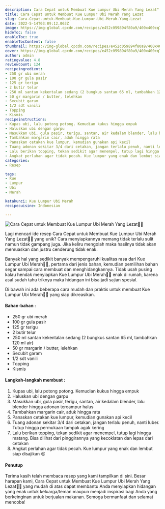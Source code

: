 ```yaml
---
description: Cara Cepat untuk Membuat Kue Lumpur Ubi Merah Yang Lezat"
title: Cara Cepat untuk Membuat Kue Lumpur Ubi Merah Yang Lezat
slug: Cara-Cepat-untuk-Membuat-Kue-Lumpur-Ubi-Merah-Yang-Lezat
date: 2022-5-14T03:09:12.063Z
image: https://img-global.cpcdn.com/recipes/e452c059894f80a9/400x400cq70/photo.jpg
hideToc: false
enableToc: true
enableTocContent: false
thumbnail: https://img-global.cpcdn.com/recipes/e452c059894f80a9/400x400cq70/photo.jpg
cover: https://img-global.cpcdn.com/recipes/e452c059894f80a9/400x400cq70/photo.jpg
author: admin
ratingvalue: 4.8
reviewcount: 124
recipeingredient:
- 250 gr ubi merah
- 100 gr gula pasir
- 125 gr terigu
- 2 butir telur
- 250 ml santan kekentalan sedang (2 bungkus santan 65 ml, tambahkan 120 ml air)
- 50 gr margarin / butter, lelehkan
- Secubit garam
- 1/2 sdt vanili
- Topping
- Kismis
recipeinstructions:
- Kupas ubi, lalu potong potong. Kemudian kukus hingga empuk
- Haluskan ubi dengan garpu
- Masukkan ubi, gula pasir, terigu, santan, air kedalam blender, lalu blender hingga adonan tercampur halus
- Tambahkan margarin cair, aduk hingga rata
- Panaskan cetakan kue lumpur, kemudian gunakan api kecil
- Tuang adonan sekitar 3/4 dari cetakan, jangan terlalu penuh, nanti luber. Tutup hingga permukaan tampak agak kering
- Lalu berikan topping, tekan sedikit agar menempel, tutup lagi hingga matang. Bisa dilihat dari pinggirannya yang kecoklatan dan lepas dari cetakan
- Angkat perlahan agar tidak pecah. Kue lumpur yang enak dan lembut siap disajikan 😍
categories:
- Resep

tags:
- Kue
- Lumpur
- Ubi
- Merah

katakunci: Kue Lumpur Ubi Merah
recipecuisine: Indonesian

---
```


![Cara Cepat untuk Membuat Kue Lumpur Ubi Merah Yang Lezat👩‍🍳](https://img-global.cpcdn.com/recipes/e452c059894f80a9/400x400cq70/photo.jpg)

Lagi mencari ide resep Cara Cepat untuk Membuat Kue Lumpur Ubi Merah Yang Lezat👩‍🍳 yang unik? Cara menyiapkannya memang tidak terlalu sulit namun tidak gampang juga. Jika keliru mengolah maka hasilnya tidak akan memuaskan dan justru cenderung tidak enak.

Banyak hal yang sedikit banyak mempengaruhi kualitas rasa dari Kue Lumpur Ubi Merah👩‍🍳, pertama dari jenis bahan, kemudian pemilihan bahan segar sampai cara membuat dan menghidangkannya. Tidak usah pusing kalau hendak menyiapkan Kue Lumpur Ubi Merah👩‍🍳 enak di rumah, karena asal sudah tahu triknya maka hidangan ini bisa jadi sajian spesial.

Di bawah ini ada beberapa cara mudah dan praktis untuk membuat Kue Lumpur Ubi Merah👩‍🍳 yang siap dikreasikan.

<!--inarticleads1-->

#### Bahan-bahan :

- 250 gr ubi merah
- 100 gr gula pasir
- 125 gr terigu
- 2 butir telur
- 250 ml santan kekentalan sedang (2 bungkus santan 65 ml, tambahkan 120 ml air)
- 50 gr margarin / butter, lelehkan
- Secubit garam
- 1/2 sdt vanili
- Topping
- Kismis

<!--inarticleads2-->

#### Langkah-langkah membuat :

1. Kupas ubi, lalu potong potong. Kemudian kukus hingga empuk
1. Haluskan ubi dengan garpu
1. Masukkan ubi, gula pasir, terigu, santan, air kedalam blender, lalu blender hingga adonan tercampur halus
1. Tambahkan margarin cair, aduk hingga rata
1. Panaskan cetakan kue lumpur, kemudian gunakan api kecil
1. Tuang adonan sekitar 3/4 dari cetakan, jangan terlalu penuh, nanti luber. Tutup hingga permukaan tampak agak kering
1. Lalu berikan topping, tekan sedikit agar menempel, tutup lagi hingga matang. Bisa dilihat dari pinggirannya yang kecoklatan dan lepas dari cetakan
1. Angkat perlahan agar tidak pecah. Kue lumpur yang enak dan lembut siap disajikan 😍

#### Penutup

Terima kasih telah membaca resep yang kami tampilkan di sini. Besar harapan kami, Cara Cepat untuk Membuat Kue Lumpur Ubi Merah Yang Lezat👩‍🍳 yang mudah di atas dapat membantu Anda menyiapkan hidangan yang enak untuk keluarga/teman maupun menjadi inspirasi bagi Anda yang berkeinginan untuk berjualan makanan. Semoga bermanfaat dan selamat mencoba!